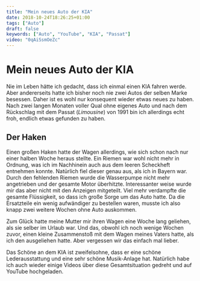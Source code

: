 ```yaml
---
title: "Mein neues Auto der KIA"
date: 2018-10-24T18:26:25+01:00
tags: ["Auto"]
draft: false
keywords: ["Auto", "YouTube", "KIA", "Passat"]
video: "0qAiSsmOeZc"
---
```


# Mein neues Auto der KIA

Nie im Leben hätte ich gedacht, dass ich einmal einen KIA fahren werde. Aber andererseits hatte ich bisher noch nie zwei Autos der selben Marke besessen. Daher ist es wohl nur konsequent wieder etwas neues zu haben. Nach zwei langen Monaten voller Qual ohne eigenes Auto und nach dem Rückschlag mit dem Passat (_Limousine_) von 1991 bin ich allerdings echt froh, endlich etwas gefunden zu haben. 

## Der Haken
Einen großen Haken hatte der Wagen allerdings, wie sich schon nach nur einer halben Woche heraus stellte. Ein Riemen war wohl nicht mehr in Ordnung, was ich im Nachhinein auch aus dem leeren Scheckheft entnehmen konnte. Natürlich fiel dieser genau aus, als ich in Bayern war. Durch den fehlenden Riemen wurde die Wasserpumpe nicht mehr angetrieben und der gesamte Motor überhitzte. Interessanter weise wurde mir das aber nicht mit den Anzeigen mitgeteilt. Viel mehr verdampfte die gesamte Flüssigkeit, so dass ich große Sorge um das Auto hatte. Da die Ersatzteile ein wenig aufwändiger zu bestellen waren, musste ich also knapp zwei weitere Wochen ohne Auto auskommen.

Zum Glück hatte meine Mutter mir ihren Wagen eine Woche lang geliehen, als sie selber im Urlaub war. Und das, obwohl ich noch wenige Wochen zuvor, einen kleine Zusammenstoß mit dem Wagen meines Vaters hatte, als ich den ausgeliehen hatte. Aber vergessen wir das einfach mal lieber.

Das Schöne an dem KIA ist zweifelsohne, dass er eine schöne Lederausstattung und eine sehr schöne Musik-Anlage hat. Natürlich habe ich auch wieder einige Videos über diese Gesamtsituation gedreht und auf YouTube hochgeladen.

